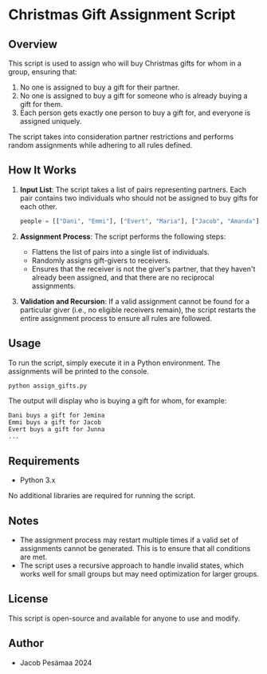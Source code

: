# Christmas Gift Assignment Script

## Overview
This script is used to assign who will buy Christmas gifts for whom in a group, ensuring that:

1. No one is assigned to buy a gift for their partner.
2. No one is assigned to buy a gift for someone who is already buying a gift for them.
3. Each person gets exactly one person to buy a gift for, and everyone is assigned uniquely.

The script takes into consideration partner restrictions and performs random assignments while adhering to all rules defined.

## How It Works

1. **Input List**: The script takes a list of pairs representing partners. Each pair contains two individuals who should not be assigned to buy gifts for each other.

    ```python
    people = [["Dani", "Emmi"], ["Evert", "Maria"], ["Jacob", "Amanda"], ["Albert", "Jemina"], ["Juulia", "Junna"]]
    ```

2. **Assignment Process**: The script performs the following steps:
   - Flattens the list of pairs into a single list of individuals.
   - Randomly assigns gift-givers to receivers.
   - Ensures that the receiver is not the giver's partner, that they haven't already been assigned, and that there are no reciprocal assignments.

3. **Validation and Recursion**: If a valid assignment cannot be found for a particular giver (i.e., no eligible receivers remain), the script restarts the entire assignment process to ensure all rules are followed.

## Usage

To run the script, simply execute it in a Python environment. The assignments will be printed to the console.

```sh
python assign_gifts.py
```

The output will display who is buying a gift for whom, for example:

```
Dani buys a gift for Jemina
Emmi buys a gift for Jacob
Evert buys a gift for Junna
...
```

## Requirements
- Python 3.x

No additional libraries are required for running the script.

## Notes
- The assignment process may restart multiple times if a valid set of assignments cannot be generated. This is to ensure that all conditions are met.
- The script uses a recursive approach to handle invalid states, which works well for small groups but may need optimization for larger groups.

## License
This script is open-source and available for anyone to use and modify.

## Author
- Jacob Pesämaa 2024

